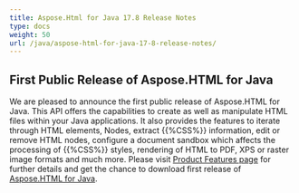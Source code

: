 ```yaml
---
title: Aspose.Html for Java 17.8 Release Notes
type: docs
weight: 50
url: /java/aspose-html-for-java-17-8-release-notes/
---
```


## **First Public Release of Aspose.HTML for Java** ## 
We are pleased to announce the first public release of Aspose.HTML for Java. This API offers the capabilities to create as well as manipulate HTML files within your Java applications. It also provides the features to iterate through HTML elements, Nodes, extract {{%CSS%}} information, edit or remove HTML nodes, configure a document sandbox which affects the processing of {{%CSS%}} styles, rendering of HTML to PDF, XPS or raster image formats and much more. Please visit [Product Features page](/html/java/features-list/) for further details and get the chance to download first release of [Aspose.HTML for Java](https://downloads.aspose.com/html/java).






